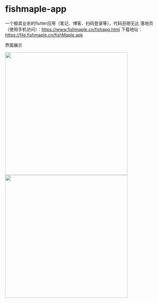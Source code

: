 # fishmaple-app
一个极其业余的flutter应用（笔记、博客、扫码登录等），代码丑陋无比
落地页（使用手机访问）：https://www.fishmaple.cn/fishapp.html
下载地址：https://file.fishmaple.cn/fishMaple.apk

界面展示
<div style="text-align:center" align=center>
  <img src="https://file.fishmaple.cn/image/page1.png" width="400px" div align=left>
  <img src="https://file.fishmaple.cn/image/page2.png" width="400px" div align=left>
</div>
